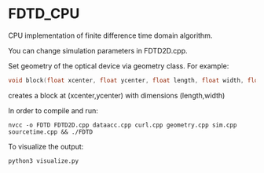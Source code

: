 # FDTD_CPU
CPU implementation of finite difference time domain algorithm.

You can change simulation parameters in FDTD2D.cpp. 

Set geometry of the optical device via geometry class. For example:
```cpp
void block(float xcenter, float ycenter, float length, float width, float eps, float mu);
```
creates a block at (xcenter,ycenter) with dimensions (length,width)

In order to compile and run:

```
nvcc -o FDTD FDTD2D.cpp dataacc.cpp curl.cpp geometry.cpp sim.cpp sourcetime.cpp && ./FDTD
```

To visualize the output:

```
python3 visualize.py
```
